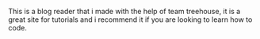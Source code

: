 This is a blog reader that i made with the help of team treehouse, it is a great site for tutorials and i recommend it if you are looking to learn how to code.  
